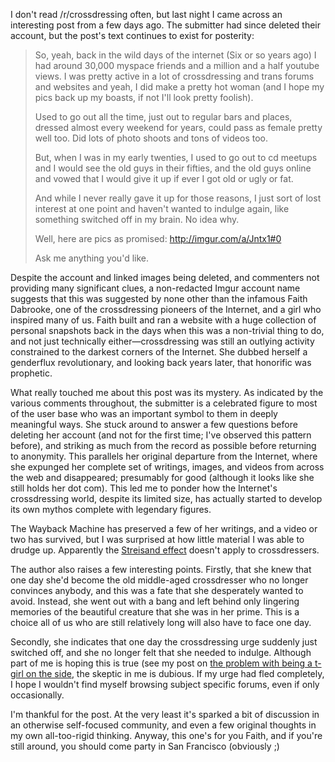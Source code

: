 I don't read /r/crossdressing often, but last night I came across an interesting post from a few days ago. The submitter had since deleted their account, but the post's text continues to exist for posterity:

> So, yeah, back in the wild days of the internet (Six or so years ago) I had around 30,000 myspace friends and a million and a half youtube views. I was pretty active in a lot of crossdressing and trans forums and websites and yeah, I did make a pretty hot woman (and I hope my pics back up my boasts, if not I'll look pretty foolish).
>
> Used to go out all the time, just out to regular bars and places, dressed almost every weekend for years, could pass as female pretty well too. Did lots of photo shoots and tons of videos too.
>
> But, when I was in my early twenties, I used to go out to cd meetups and I would see the old guys in their fifties, and the old guys online and vowed that I would give it up if ever I got old or ugly or fat.
>
> And while I never really gave it up for those reasons, I just sort of lost interest at one point and haven't wanted to indulge again, like something switched off in my brain. No idea why.
>
> Well, here are pics as promised: http://imgur.com/a/Jntx1#0
>
> Ask me anything you'd like.

Despite the account and linked images being deleted, and commenters not providing many significant clues, a non-redacted Imgur account name suggests that this was suggested by none other than the infamous Faith Dabrooke, one of the crossdressing pioneers of the Internet, and a girl who inspired many of us. Faith built and ran a website with a huge collection of personal snapshots back in the days when this was a non-trivial thing to do, and not just technically either&mdash;crossdressing was still an outlying activity constrained to the darkest corners of the Internet. She dubbed herself a genderflux revolutionary, and looking back years later, that honorific was prophetic.

What really touched me about this post was its mystery. As indicated by the various comments throughout, the submitter is a celebrated figure to most of the user base who was an important symbol to them in deeply meaningful ways. She stuck around to answer a few questions before deleting her account (and not for the first time; I've observed this pattern before), and striking as much from the record as possible before returning to anonymity. This parallels her original departure from the Internet, where she expunged her complete set of writings, images, and videos from across the web and disappeared; presumably for good (although it looks like she still holds her dot com). This led me to ponder how the Internet's crossdressing world, despite its limited size, has actually started to develop its own mythos complete with legendary figures.

The Wayback Machine has preserved a few of her writings, and a video or two has survived, but I was surprised at how little material I was able to drudge up. Apparently the [Streisand effect](http://en.wikipedia.org/wiki/Streisand_effect) doesn't apply to crossdressers.

The author also raises a few interesting points. Firstly, that she knew that one day she'd become the old middle-aged crossdresser who no longer convinces anybody, and this was a fate that she desperately wanted to avoid. Instead, she went out with a bang and left behind only lingering memories of the beautiful creature that she was in her prime. This is a choice all of us who are still relatively long will also have to face one day.

Secondly, she indicates that one day the crossdressing urge suddenly just switched off, and she no longer felt that she needed to indulge. Although part of me is hoping this is true (see my post on [the problem with being a t-girl on the side](http://serenalachance.org/the-problem-with-being-a-tgirl-on-the-side), the skeptic in me is dubious. If my urge had fled completely, I hope I wouldn't find myself browsing subject specific forums, even if only occasionally.

I'm thankful for the post. At the very least it's sparked a bit of discussion in an otherwise self-focused community, and even a few original thoughts in my own all-too-rigid thinking. Anyway, this one's for you Faith, and if you're still around, you should come party in San Francisco (obviously ;)
